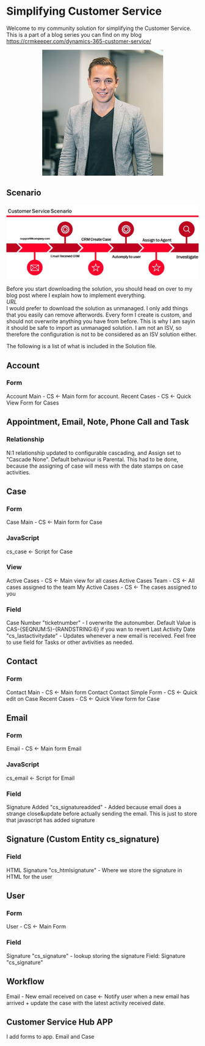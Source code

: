 # Simplifying Customer Service
Welcome to my community solution for simplifying the Customer Service. </br>
This is a part of a blog series you can find on my blog https://crmkeeper.com/dynamics-365-customer-service/ 

<p align="center">
  <img src="https://github.com/thomassandsor/CustomerService/blob/master/IMAGES/thomas_min.jpg">
</p>

## Scenario
![Bilde](./IMAGES/Process.jpg)

Before you start downloading the solution, you should head on over to my blog post where I explain how to implement everything. </br>
*URL* </br>
I would prefer to download the solution as unmanaged. I only add things that you easily can remove afterwords. Every form I create is custom, and should not overwrite anything you have from before. This is why I am sayin it should be safe to import as unmanaged solution. I am not an ISV, so therefore the configuration is not to be considered as an ISV solution either. 

The following is a list of what is included in the Solution file. 

## Account
### Form
Account Main - CS <- Main form for account. 
Recent Cases - CS <- Quick View Form for Cases

## Appointment, Email, Note, Phone Call and Task
### Relationship
N:1 relationship updated to configurable cascading, and Assign set to "Cascade None". Default behaviour is Parental. This had to be done, because the assigning of case will mess with the date stamps on case activities. 

## Case
### Form
Case Main - CS <- Main form for Case
### JavaScript
cs_case <- Script for Case

### View
Active Cases - CS <- Main view for all cases
Active Cases Team - CS <- All cases assigned to the team
My Active Cases - CS <- The cases assigned to you

### Field
Case Number "ticketnumber" - I overwrite the autonumber. Default Value is CAS-{SEQNUM:5}-{RANDSTRING:6} if you wan to revert
Last Activity Date "cs_lastactivitydate" - Updates whenever a new email is received. Feel free to use field for Tasks or other avtivities as needed. 

## Contact
### Form
Contact Main - CS <- Main form Contact
Contact Simple Form - CS <- Quick edit on Case
Recent Cases - CS <- Quick View form for Case

## Email
### Form
Email - CS <- Main form Email
### JavaScript
cs_email <- Script for Email
### Field
Signature Added "cs_signatureadded" - Added because email does a strange close&update before actually sending the email. This is just to store that javascript has added signature

## Signature (Custom Entity cs_signature)
### Field
HTML Signature "cs_htmlsignature" - Where we store the signature in HTML for the user

## User
### Form
User - CS <- Main Form
### Field
Signature "cs_signature" - lookup storing the signature
Field: Signature "cs_signature"

## Workflow
Email - New email received on case <- Notify user when a new email has arrived + update the case with the latest activity received date.

## Customer Service Hub APP
I add forms to app. Email and Case




